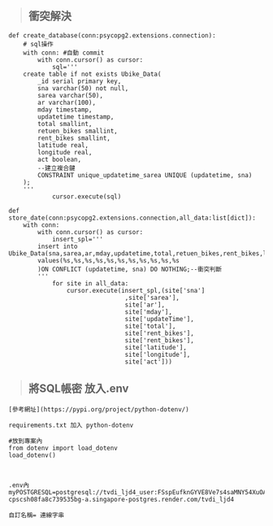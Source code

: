 >## 衝突解決
```
def create_database(conn:psycopg2.extensions.connection):
    # sql操作
    with conn: #自動 commit
        with conn.cursor() as cursor:
            sql='''
    create table if not exists Ubike_Data(
        _id serial primary key,
        sna varchar(50) not null,
        sarea varchar(50),
        ar varchar(100),
        mday timestamp,
        updatetime timestamp,
        total smallint,
        retuen_bikes smallint,
        rent_bikes smallint,
        latitude real,
        longitude real,
	    act boolean,
		--建立複合鍵
        CONSTRAINT unique_updatetime_sarea UNIQUE (updatetime, sna)
    );
    '''
            cursor.execute(sql)

def store_date(conn:psycopg2.extensions.connection,all_data:list[dict]):
    with conn:
        with conn.cursor() as cursor:
            insert_spl='''
        insert into Ubike_Data(sna,sarea,ar,mday,updatetime,total,retuen_bikes,rent_bikes,latitude,longitude,act)
        values(%s,%s,%s,%s,%s,%s,%s,%s,%s,%s,%s
        )ON CONFLICT (updatetime, sna) DO NOTHING;--衝突判斷
        '''
            for site in all_data:
                cursor.execute(insert_spl,(site['sna']
                                ,site['sarea'],
                                site['ar'],
                                site['mday'],
                                site['updateTime'],
                                site['total'],
                                site['rent_bikes'],
                                site['rent_bikes'],
                                site['latitude'],
                                site['longitude'],
                                site['act']))
```

> ## 將SQL帳密 放入.env

	[參考網址](https://pypi.org/project/python-dotenv/)

	requirements.txt 加入 python-dotenv

	#放到專案內
	from dotenv import load_dotenv 
	load_dotenv()

	

	.env內
	myPOSTGRESQL=postgresql://tvdi_ljd4_user:FSspEufknGYVE8Ve7s4saMNY54XuOAG8@dpg-cpscsh08fa8c739535bg-a.singapore-postgres.render.com/tvdi_ljd4

	自訂名稱= 連線字串

